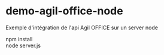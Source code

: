 # demo-agil-office-node
Exemple d'intégration de l'api Agil OFFICE sur un server node

npm install <br/>
node server.js
